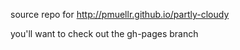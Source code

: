 source repo for <http://pmuellr.github.io/partly-cloudy>

you'll want to check out the gh-pages branch